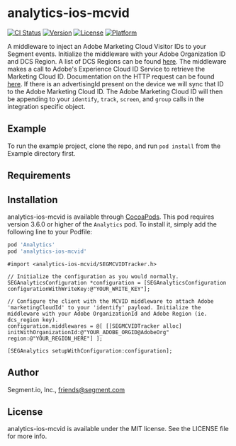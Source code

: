 # analytics-ios-mcvid

[![CI Status](https://img.shields.io/travis/Brie/analytics-ios-mcvid.svg?style=flat)](https://travis-ci.org/Brie/analytics-ios-mcvid)
[![Version](https://img.shields.io/cocoapods/v/analytics-ios-mcvid.svg?style=flat)](https://cocoapods.org/pods/analytics-ios-mcvid)
[![License](https://img.shields.io/cocoapods/l/analytics-ios-mcvid.svg?style=flat)](https://cocoapods.org/pods/analytics-ios-mcvid)
[![Platform](https://img.shields.io/cocoapods/p/analytics-ios-mcvid.svg?style=flat)](https://cocoapods.org/pods/analytics-ios-mcvid)

A middleware to inject an Adobe Marketing Cloud Visitor IDs to your Segment events. Initialize the middleware with your Adobe Organization ID and DCS Region. A list of DCS Regions can be found [here](https://marketing.adobe.com/resources/help/en_US/aam/dcs-regions.html). The middleware makes a call to Adobe's Experience Cloud ID Service to retrieve the Marketing Cloud ID. Documentation on the HTTP request can be found [here](https://marketing.adobe.com/resources/help/en_US/mcvid/mcvid-direct-integration.html). If there is an advertisingId present on the device we will sync that ID to the Adobe Marketing Cloud ID. The Adobe Marketing Cloud ID will then be appending to your `identify`, `track`, `screen`, and `group` calls in the integration specific object.

## Example

To run the example project, clone the repo, and run `pod install` from the Example directory first.

## Requirements

## Installation

analytics-ios-mcvid is available through [CocoaPods](https://cocoapods.org). This pod requires version 3.6.0 or higher of the `Analytics` pod. To install
it, simply add the following line to your Podfile:

```ruby
pod 'Analytics'
pod 'analytics-ios-mcvid'
```

```obj-c
#import <analytics-ios-mcvid/SEGMCVIDTracker.h>

// Initialize the configuration as you would normally.
SEGAnalyticsConfiguration *configuration = [SEGAnalyticsConfiguration configurationWithWriteKey:@"YOUR_WRITE_KEY"];

// Configure the client with the MCVID middleware to attach Adobe 'marketingCloudId' to your 'identify' payload. Initialize the middleware with your Adobe OrganizationId and Adobe Region (ie. dcs_region key).  
configuration.middlewares = @[ [[SEGMCVIDTracker alloc]  initWithOrganizationId:@"YOUR_ADOBE_ORGID@AdobeOrg" region:@"YOUR_REGION_HERE"] ];

[SEGAnalytics setupWithConfiguration:configuration];
```

## Author

Segment.io, Inc., friends@segment.com

## License

analytics-ios-mcvid is available under the MIT license. See the LICENSE file for more info.
